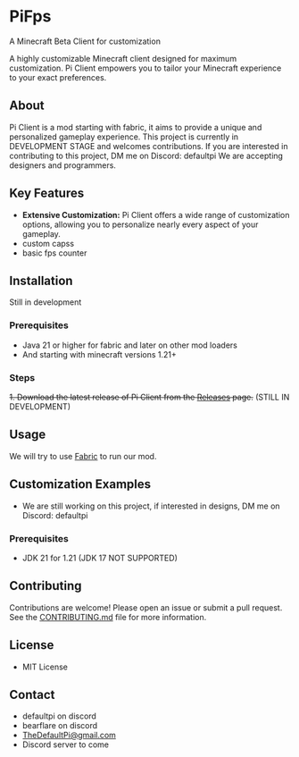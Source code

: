 # PiFps
A Minecraft Beta Client for customization

A highly customizable Minecraft client designed for maximum customization. Pi Client empowers you to tailor your Minecraft experience to your exact preferences.

## About

Pi Client is a mod starting with fabric, it aims to provide a unique and personalized gameplay experience. This project is currently in DEVELOPMENT STAGE and welcomes contributions.
If you are interested in contributing to this project, DM me on Discord: defaultpi
We are accepting designers and programmers.

## Key Features

*   **Extensive Customization:**  Pi Client offers a wide range of customization options, allowing you to personalize nearly every aspect of your gameplay.
*   custom capss
*   basic fps counter
## Installation

Still in development

### Prerequisites

*   Java 21 or higher for fabric and later on other mod loaders
*   And starting with minecraft versions 1.21+

### Steps

~~1.  Download the latest release of Pi Client from the [Releases](link-to-releases-if-available) page.~~ (STILL IN DEVELOPMENT)
   
## Usage

We will try to use [Fabric](https://fabricmc.net) to run our mod.

## Customization Examples
*   We are still working on this project, if interested in designs, DM me on Discord: defaultpi

### Prerequisites

*   JDK 21 for 1.21 (JDK 17 NOT SUPPORTED)

## Contributing

Contributions are welcome! Please open an issue or submit a pull request. See the [CONTRIBUTING.md](CONTRIBUTING.md) file for more information.

## License

*   MIT License

## Contact

*   defaultpi on discord
*   bearflare on discord
*   TheDefaultPi@gmail.com
*   Discord server to come
